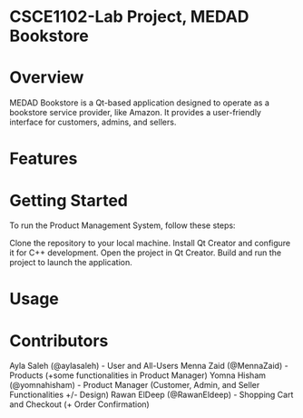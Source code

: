 # CSCE1102-Lab Project, MEDAD Bookstore
# Overview
MEDAD Bookstore is a Qt-based application designed to operate as a bookstore service provider, like Amazon. It provides a user-friendly interface for customers, admins, and sellers.

# Features

# Getting Started
To run the Product Management System, follow these steps:

  Clone the repository to your local machine.
  Install Qt Creator and configure it for C++ development.
  Open the project in Qt Creator.
  Build and run the project to launch the application.

# Usage

# Contributors
Ayla Saleh (@aylasaleh) - User and All-Users 
Menna Zaid (@MennaZaid) - Products (+some functionalities in Product Manager)
Yomna Hisham (@yomnahisham) - Product Manager (Customer, Admin, and Seller Functionalities +/- Design)
Rawan ElDeep (@RawanEldeep) - Shopping Cart and Checkout (+ Order Confirmation)
